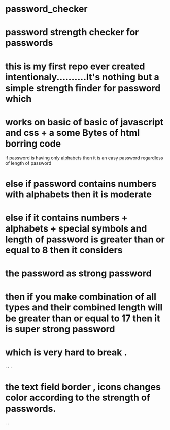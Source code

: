 # password_checker
# password strength checker for passwords
# this is my first repo ever created intentionaly..........It's nothing but a simple strength finder for password which 
# works on basic of basic of javascript and css + a some Bytes of html borring code 

if password is having only alphabets then it is an easy password regardless of length of password
# else if password contains numbers with alphabets then it is  moderate 
# else if it contains numbers + alphabets + special symbols and length of password is greater than or equal to 8 then it considers 
# the password as strong password
# then if you make combination of all types and their combined length will be greater than or equal to 17 then it is super strong password 
# which is very hard to break .
.
.
.
# the text field border , icons changes color according to the strength of passwords.
.
.
# <end>
